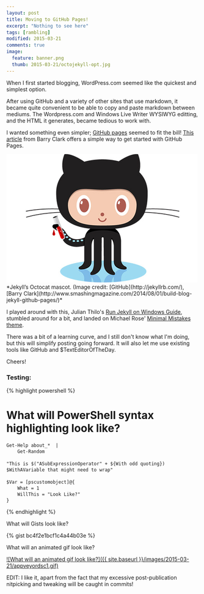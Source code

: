 ```yaml
---
layout: post
title: Moving to GitHub Pages!
excerpt: "Nothing to see here"
tags: [rambling]
modified: 2015-03-21
comments: true
image:
  feature: banner.png
  thumb: 2015-03-21/octojekyll-opt.jpg
---
```


When I first started blogging, WordPress.com seemed like the quickest and simplest option.

After using GitHub and a variety of other sites that use markdown, it became quite convenient to be able to copy and paste markdown between mediums. The Wordpress.com and Windows Live Writer WYSIWYG editting, and the HTML it generates, became tedious to work with.

I wanted something even simpler; [GitHub pages](https://pages.github.com/) seemed to fit the bill! [This article](http://www.smashingmagazine.com/2014/08/01/build-blog-jekyll-github-pages/) from Barry Clark offers a simple way to get started with GitHub Pages.

<img src="/images/2015-03-21/octojekyll-opt.jpg" style="width:200;">
*Jekyll’s Octocat mascot. (Image credit: [GitHub](http://jekyllrb.com/), [Barry Clark](http://www.smashingmagazine.com/2014/08/01/build-blog-jekyll-github-pages/)*

I played around with this, Julian Thilo's [Run Jekyll on Windows Guide](http://jekyll-windows.juthilo.com/), stumbled around for a bit, and landed on Michael Rose' [Minimal Mistakes theme](http://mmistakes.github.io/minimal-mistakes/theme-setup/).



There was a bit of a learning curve, and I still don't know what I'm doing, but this will simplify posting going forward. It will also let me use existing tools like GitHub and $TextEditorOfTheDay.

Cheers!



### Testing:

{% highlight powershell %}
# What will PowerShell syntax highlighting look like?
    
    Get-Help about_*  |
        Get-Random

    "This is $("ASubExpressionOperator" + ${With odd quoting}) $WithAVariable that might need to wrap"
    
    $Var = [pscustomobject]@{
        What = 1
        WillThis = "Look Like?"
    }

{% endhighlight %}

What will Gists look like?

{% gist bc4f2e1bcf1c4a44b03e %}

What will an animated gif look like?

[![What will an animated gif look like?]({{ site.baseurl }}/images/2015-03-21/appveyordsc1.gif)](https://ramblingcookiemonster.wordpress.com/2015/03/01/testing-dsc-configurations-with-pester-and-appveyor/)

EDIT:  I like it, apart from the fact that my excessive post-publication nitpicking and tweaking will be caught in commits!
